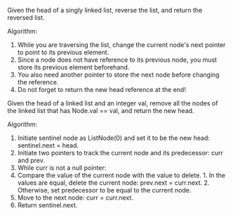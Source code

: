 Given the head of a singly linked list, reverse the list, and return the reversed list.

Algorithm:
1. While you are traversing the list, change the current node's next pointer to point to its previous element.
2. Since a node does not have reference to its previous node, you must store its previous element beforehand.
3. You also need another pointer to store the next node before changing the reference.
4. Do not forget to return the new head reference at the end!

Given the head of a linked list and an integer val, remove all the nodes of the linked list that has Node.val == val, and return the new head.

Algorithm:
1. Initiate sentinel node as ListNode(0) and set it to be the new head: sentinel.next = head.
2. Initiate two pointers to track the current node and its predecessor: curr and prev.
3. While curr is not a null pointer:
  1. Compare the value of the current node with the value to delete.
    1. In the values are equal, delete the current node: prev.next = curr.next.
    2. Otherwise, set predecessor to be equal to the current node.
  2. Move to the next node: curr = curr.next.
4. Return sentinel.next.
